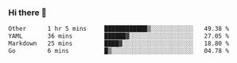### Hi there 👋

<!--
**urzz/urzz** is a ✨ _special_ ✨ repository because its `README.md` (this file) appears on your GitHub profile.

Here are some ideas to get you started:

- 🔭 I’m currently working on ...
- 🌱 I’m currently learning ...
- 👯 I’m looking to collaborate on ...
- 🤔 I’m looking for help with ...
- 💬 Ask me about ...
- 📫 How to reach me: ...
- 😄 Pronouns: ...
- ⚡ Fun fact: ...
-->

<!--START_SECTION:waka-->

```txt
Other      1 hr 5 mins     ████████████▒░░░░░░░░░░░░   49.38 %
YAML       36 mins         ██████▓░░░░░░░░░░░░░░░░░░   27.05 %
Markdown   25 mins         ████▓░░░░░░░░░░░░░░░░░░░░   18.80 %
Go         6 mins          █▒░░░░░░░░░░░░░░░░░░░░░░░   04.78 %
```

<!--END_SECTION:waka-->
